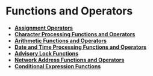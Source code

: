 # Functions and Operators<a name="EN-US_TOPIC_0289900013"></a>

-   **[Assignment Operators](dolphin-assignment-operators.md)** 
-   **[Character Processing Functions and Operators](dolphin-character-processing-functions-and-operators.md)** 
-   **[Arithmetic Functions and Operators](dolphin-arithmetic-functions-and-operators.md)** 
-   **[Date and Time Processing Functions and Operators ](dolphin-date-and-time-processing-functions-and-operators.md)** 
-   **[Advisory Lock Functions](dolphin-advisory-lock-functions.md)**
-   **[Network Address Functions and Operators](dolphin-network-address-functions-and-operators.md)** 
-   **[Conditional Expression Functions](dolphin-conditional-expression-functions.md)** 
